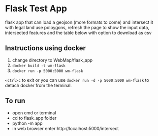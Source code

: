 # Flask Test App
flask app that can load a geojson (more formats to come) and intersect it with legal land use poloygons, refresh the page to show the input data, intersected features and the table below with option to download as csv

## Instructions using docker
1. change directory to WebMap/flask_app
2. ```docker build -t wm-flask```
3. ```docker run -p 5000:5000 wm-flask```

```<ctrl>c``` to exit or you can use ```docker run -d -p 5000:5000 wm-flask``` to detach docker from the terminal. 

## To run
- open cmd or terminal
- cd to flask_app folder
- python -m app 
- in web browser enter http://localhost:5000/intersect
